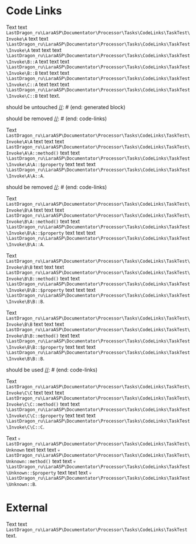 # Code Links

Text text `LastDragon_ru\LaraASP\Documentator\Processor\Tasks\CodeLinks\TaskTest\Invoke\A` text
text `\LastDragon_ru\LaraASP\Documentator\Processor\Tasks\CodeLinks\TaskTest\Invoke\A` text text
text `\LastDragon_ru\LaraASP\Documentator\Processor\Tasks\CodeLinks\TaskTest\Invoke\B::A` text text
text `\LastDragon_ru\LaraASP\Documentator\Processor\Tasks\CodeLinks\TaskTest\Invoke\B::B` text text
text `\LastDragon_ru\LaraASP\Documentator\Processor\Tasks\CodeLinks\TaskTest\Invoke\C::A` text text
text `\LastDragon_ru\LaraASP\Documentator\Processor\Tasks\CodeLinks\TaskTest\Invoke\C::B` text text.

[//]: # (start: generated block)
should be untouched
[//]: # (end: generated block)

[//]: # (start: code-links)
should be removed
[//]: # (end: code-links)

Text `LastDragon_ru\LaraASP\Documentator\Processor\Tasks\CodeLinks\TaskTest\Invoke\A\A` text text
text `LastDragon_ru\LaraASP\Documentator\Processor\Tasks\CodeLinks\TaskTest\Invoke\A\A::method()` text
text `\LastDragon_ru\LaraASP\Documentator\Processor\Tasks\CodeLinks\TaskTest\Invoke\A\A::$property` text text
text `\LastDragon_ru\LaraASP\Documentator\Processor\Tasks\CodeLinks\TaskTest\Invoke\A\A::A`.

[//]: # (start: code-links)
should be removed
[//]: # (end: code-links)

Text `LastDragon_ru\LaraASP\Documentator\Processor\Tasks\CodeLinks\TaskTest\Invoke\B\A` text text
text `LastDragon_ru\LaraASP\Documentator\Processor\Tasks\CodeLinks\TaskTest\Invoke\B\A::method()` text
text `\LastDragon_ru\LaraASP\Documentator\Processor\Tasks\CodeLinks\TaskTest\Invoke\B\A::$property` text text
text `\LastDragon_ru\LaraASP\Documentator\Processor\Tasks\CodeLinks\TaskTest\Invoke\B\A::A`.

Text `LastDragon_ru\LaraASP\Documentator\Processor\Tasks\CodeLinks\TaskTest\Invoke\B\B` text text
text `LastDragon_ru\LaraASP\Documentator\Processor\Tasks\CodeLinks\TaskTest\Invoke\B\B::method()` text
text `\LastDragon_ru\LaraASP\Documentator\Processor\Tasks\CodeLinks\TaskTest\Invoke\B\B::$property` text text
text `\LastDragon_ru\LaraASP\Documentator\Processor\Tasks\CodeLinks\TaskTest\Invoke\B\B::B`.

Text `LastDragon_ru\LaraASP\Documentator\Processor\Tasks\CodeLinks\TaskTest\Invoke\B\B` text text
text `LastDragon_ru\LaraASP\Documentator\Processor\Tasks\CodeLinks\TaskTest\Invoke\B\B::method()` text
text `\LastDragon_ru\LaraASP\Documentator\Processor\Tasks\CodeLinks\TaskTest\Invoke\B\B::$property` text text
text `\LastDragon_ru\LaraASP\Documentator\Processor\Tasks\CodeLinks\TaskTest\Invoke\B\B::B`.

[//]: # (start: code-links)
should be used
[//]: # (end: code-links)

Text `LastDragon_ru\LaraASP\Documentator\Processor\Tasks\CodeLinks\TaskTest\Invoke\C\C` text text
text `LastDragon_ru\LaraASP\Documentator\Processor\Tasks\CodeLinks\TaskTest\Invoke\C\C::method()` text
text `\LastDragon_ru\LaraASP\Documentator\Processor\Tasks\CodeLinks\TaskTest\Invoke\C\C::$property` text text
text `\LastDragon_ru\LaraASP\Documentator\Processor\Tasks\CodeLinks\TaskTest\Invoke\C\C::C`.

Text `💀LastDragon_ru\LaraASP\Documentator\Processor\Tasks\CodeLinks\TaskTest\Unknown` text text
text `💀LastDragon_ru\LaraASP\Documentator\Processor\Tasks\CodeLinks\TaskTest\Unknown::method()` text
text `💀\LastDragon_ru\LaraASP\Documentator\Processor\Tasks\CodeLinks\TaskTest\Unknown::$property` text text
text `💀\LastDragon_ru\LaraASP\Documentator\Processor\Tasks\CodeLinks\TaskTest\Unknown::B`.

# External

Text text `LastDragon_ru\LaraASP\Documentator\Processor\Tasks\CodeLinks\TaskTest` text.
